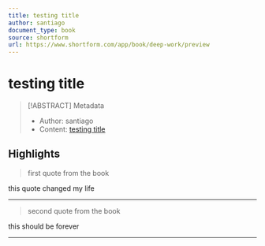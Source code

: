 ```yaml
---
title: testing title
author: santiago
document_type: book
source: shortform
url: https://www.shortform.com/app/book/deep-work/preview
---
```


# testing title 

> [!ABSTRACT] Metadata
> - Author: santiago
> - Content: [testing title](https://www.shortform.com/app/book/deep-work/preview)

## Highlights

> first quote from the book


this quote changed my life

---

> second quote from the book


this should be forever

---

